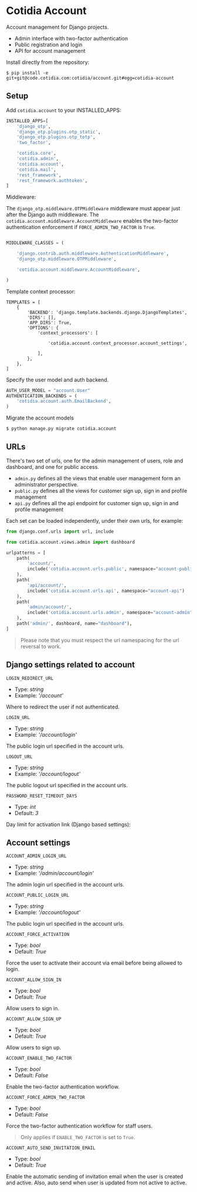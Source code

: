 Cotidia Account
===============

Account management for Django projects.

- Admin interface with two-factor authentication
- Public registration and login
- API for account management

Install directly from the repository:

```console
$ pip install -e git+git@code.cotidia.com:cotidia/account.git#egg=cotidia-account
```

## Setup

Add `cotidia.account` to your INSTALLED_APPS:

```python
INSTALLED_APPS=[
    'django_otp',
    'django_otp.plugins.otp_static',
    'django_otp.plugins.otp_totp',
    'two_factor',

    'cotidia.core',
    'cotidia.admin',
    'cotidia.account',
    'cotidia.mail',
    'rest_framework',
    'rest_framework.authtoken',
]
```

Middleware:

The `django_otp.middleware.OTPMiddleware` middleware must appear just after the Django auth
middleware. The `cotidia.account.middleware.AccountMiddleware` enables the two-factor authentication
enforcement if `FORCE_ADMIN_TWO_FACTOR` is `True`.

```python

MIDDLEWARE_CLASSES = (

    'django.contrib.auth.middleware.AuthenticationMiddleware',
    'django_otp.middleware.OTPMiddleware',

    'cotidia.account.middleware.AccountMiddleware',

)
```

Template context processor:

```
TEMPLATES = [
    {
        'BACKEND': 'django.template.backends.django.DjangoTemplates',
        'DIRS': [],
        'APP_DIRS': True,
        'OPTIONS': {
            'context_processors': [

                'cotidia.account.context_processor.account_settings',

            ],
        },
    },
]
```

Specify the user model and auth backend.


```python
AUTH_USER_MODEL = "account.User"
AUTHENTICATION_BACKENDS = (
    'cotidia.account.auth.EmailBackend',
)
```

Migrate the account models

```console
$ python manage.py migrate cotidia.account
```

## URLs

There's two set of urls, one for the admin management of users, role and dashboard, and one for public access.

- `admin.py` defines all the views that enable user management form an administrator perspective.
- `public.py` defines all the views for customer sign up, sign in and profile management
- `api.py` defines all the api endpoint for customer sign up, sign in and profile management

Each set can be loaded independently, under their own urls, for example:

```python
from django.conf.urls import url, include

from cotidia.account.views.admin import dashboard

urlpatterns = [
    path(
        'account/',
        include('cotidia.account.urls.public', namespace="account-public")
    ),
    path(
        'api/account/',
        include('cotidia.account.urls.api', namespace="account-api")
    ),
    path(
        'admin/account/',
        include('cotidia.account.urls.admin', namespace="account-admin")
    ),
    path('admin/', dashboard, name="dashboard"),
]
```

> Please note that you must respect the url namespacing for the url reversal to work.

## Django settings related to account

`LOGIN_REDIRECT_URL`

- Type: *string*
- Example: *'/account'*

Where to redirect the user if not authenticated.

`LOGIN_URL`

- Type: *string*
- Example: *'/account/login'*

The public login url specified in the account urls.

`LOGOUT_URL`

- Type: *string*
- Example: *'/account/logout'*

The public logout url specified in the account urls.

`PASSWORD_RESET_TIMEOUT_DAYS`

- Type: *int*
- Default: *3*

Day limit for activation link (Django based settings):

## Account settings

`ACCOUNT_ADMIN_LOGIN_URL`

- Type: *string*
- Example: *'/admin/account/login'*

The admin login url specified in the account urls.

`ACCOUNT_PUBLIC_LOGIN_URL`

- Type: *string*
- Example: *'/account/logout'*

The public login url specified in the account urls.

`ACCOUNT_FORCE_ACTIVATION`

- Type: *bool*
- Default: *True*

Force the user to activate their account via email before being allowed to login.

`ACCOUNT_ALLOW_SIGN_IN`

- Type: *bool*
- Default: *True*

Allow users to sign in.

`ACCOUNT_ALLOW_SIGN_UP`

- Type: *bool*
- Default: *True*

Allow users to sign up.

`ACCOUNT_ENABLE_TWO_FACTOR`

- Type: *bool*
- Default: *False*

Enable the two-factor authentication workflow.

`ACCOUNT_FORCE_ADMIN_TWO_FACTOR`

- Type: *bool*
- Default: *False*

Force the two-factor authentication workflow for staff users.

> Only applies if `ENABLE_TWO_FACTOR` is set to `True`.

`ACCOUNT_AUTO_SEND_INVITATION_EMAIL`

- Type: *bool*
- Default: *True*

Enable the automatic sending of invitation email when the user is created and
active. Also, auto send when user is updated from not active to active.
